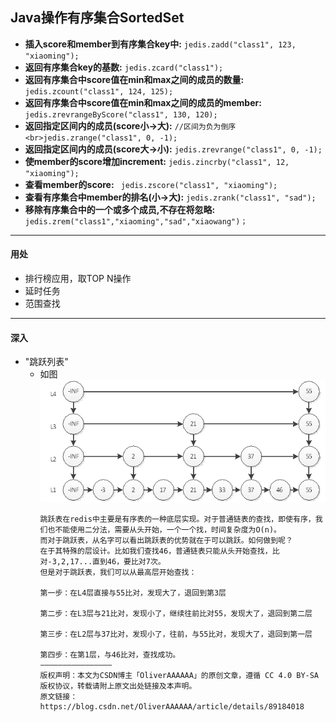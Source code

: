 ## Java操作有序集合SortedSet
- **插入score和member到有序集合key中:** `jedis.zadd("class1", 123, "xiaoming");`
- **返回有序集合key的基数:** `jedis.zcard("class1");`
- **返回有序集合中score值在min和max之间的成员的数量:** `jedis.zcount("class1", 124, 125);`
- **返回有序集合中score值在min和max之间的成员的member:** `jedis.zrevrangeByScore("class1", 130, 120);`
- **返回指定区间内的成员(score小->大):** `//区间为负为倒序<br>jedis.zrange("class1", 0, -1);`
- **返回指定区间内的成员(score大->小):** `jedis.zrevrange("class1", 0, -1);`
- **使member的score增加increment:** `jedis.zincrby("class1", 12, "xiaoming");`
- **查看member的score:** ` jedis.zscore("class1", "xiaoming");`
- **查看有序集合中member的排名(小->大):** `jedis.zrank("class1", "sad");`
- **移除有序集合中的一个或多个成员,不存在将忽略:** `jedis.zrem("class1","xiaoming","sad","xiaowang")；`

---
#### 用处
- 排行榜应用，取TOP N操作
- 延时任务
- 范围查找

---
#### 深入
* "跳跃列表"
    * 如图
    <br>![skiplist.jpg](./img/skiplist.jpg)
        ```
        跳跃表在redis中主要是有序表的一种底层实现。对于普通链表的查找，即使有序，我们也不能使用二分法，需要从头开始，一个一个找，时间复杂度为O(n)。
        而对于跳跃表，从名字可以看出跳跃表的优势就在于可以跳跃。如何做到呢？
        在于其特殊的层设计。比如我们查找46，普通链表只能从头开始查找，比对-3,2,17...直到46，要比对7次。
        但是对于跳跃表，我们可以从最高层开始查找：
    
        第一步：在L4层直接与55比对，发现大了，退回到第3层
    
        第二步：在L3层与21比对，发现小了，继续往前比对55，发现大了，退回到第二层
        
        第三步：在L2层与37比对，发现小了，往前，与55比对，发现大了，退回到第一层
        
        第四步：在第1层，与46比对，查找成功。
        ————————————————
        版权声明：本文为CSDN博主「OliverAAAAAA」的原创文章，遵循 CC 4.0 BY-SA 版权协议，转载请附上原文出处链接及本声明。
        原文链接：https://blog.csdn.net/OliverAAAAAA/article/details/89184018
        ```
     
   
